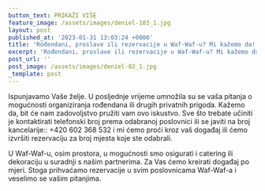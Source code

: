 ```yaml
---
button_text: PRIKAŽI VIŠE
feature_image: /assets/images/deniel-103_1.jpg
layout: post
published_at: '2023-01-31 13:03:24 +0000'
title: 'Rođendani, proslave ili rezervacije u Waf-Waf-u? Mi kažemo da!'
excerpt: 'Rođendani, proslave ili rezervacije u Waf-Waf-u? Mi kažemo da!'
post_url: ''
post_image: /assets/images/deniel-82_1.jpg
_template: post
---
```



Ispunjavamo Vaše želje. U posljednje vrijeme umnožila su se vaša pitanja o mogućnosti organiziranja rođendana ili drugih privatnih prigoda. Kažemo da, bit će nam zadovoljstvo pružiti vam ovo iskustvo. Sve što trebate učiniti je kontaktirati telefonski broj prema odabranoj poslovnici ili se javiti na broj kancelarije:: +420 602 368 532 i mi ćemo proći kroz vaš događaj ili ćemo izvršiti rezervaciju za broj mjesta koje ste odabrali.

U Waf-Waf-u, osim prostora, u mogućnosti smo osigurati i catering ili dekoraciju u suradnji s našim partnerima. Za Vas ćemo kreirati događaj po mjeri. Stoga prihvaćamo rezervacije u svim poslovnicama Waf-Waf-a i veselimo se vašim pitanjima.
